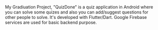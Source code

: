 My Gradiuation Project, "QuizDone" is a quiz application in Android where you can solve some quizes and also you can add/suggest questions for other people to solve. It's developed with Flutter/Dart. Google Firebase services are used for basic backend purpose.
